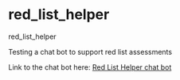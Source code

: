 # red_list_helper
red_list_helper

Testing a chat bot to support red list assessments

Link to the chat bot here:
[Red List Helper chat bot](https://hf.co/chat/assistant/66e1c291c491434f6353760e)

